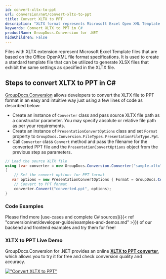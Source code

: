 ```yaml
---
id: convert-xltx-to-ppt
url: conversion/net/convert-xltx-to-ppt
title: Convert XLTX to PPT
description: "XLTX format represents Microsoft Excel Open XML Template with .xltx extension. Learn how to convert XLTX to PPT file programmatically in C# language using GroupDocs.Conversion for .NET library."
keywords: Convert XLTX to PPT in C#
productName: GroupDocs.Conversion for .NET
hideChildren: False
---
```


Files with XLTX extension represent Microsoft Excel Template files that are based on the Office OpenXML file format specifications. It is used to create a standard template file that can be utilized to generate XLSX files that exhibit the same settings as specified in the XLTX file.

## Steps to convert XLTX to PPT in C#

[GroupDocs.Conversion](https://products.groupdocs.com/conversion/net) allows developers to convert the XLTX file to PPT format in an easy and intuitive way just using a few lines of code as described below:

* Create an instance of `Converter` class and pass source XLTX file path as a constructor parameter. You may specify absolute or relative file path as per your requirements. 
* Create an instance of `PresentationConvertOptions` class and set `Format` property to `GroupDocs.Conversion.FileTypes.PresentationFileType.Ppt`.
* Call `Converter` class `Convert` method and pass the filename for the converted PPT file and the `PresentationConvertOptions` object from the previous step as parameters.

```csharp
// Load the source XLTX file
using (var converter = new GroupDocs.Conversion.Converter("sample.xltx"))
{
    // Set the convert options for PPT format
   var options = new PresentationConvertOptions { Format = GroupDocs.Conversion.FileTypes.PresentationFileType.Ppt };
    // Convert to PPT format
    converter.Convert("converted.ppt", options);
}
```

### Code Examples

Please find more [use-cases and complete C# sources]({{< ref "conversion/net/developer-guide/examples-and-demos.md" >}}) of our backend and frontend examples and try them for free!

### XLTX to PPT Live Demo

GroupDocs.Conversion for .NET provides an online [**XLTX to PPT converter**](https://products.groupdocs.app/conversion/xltx-to-ppt), which allows you to try it for free and check conversion quality and accuracy.

[!["Convert XLTX to PPT"](conversion/net/images/convert-to-ppt/convert-xltx-to-ppt.png)](https://products.groupdocs.app/conversion/xltx-to-ppt)